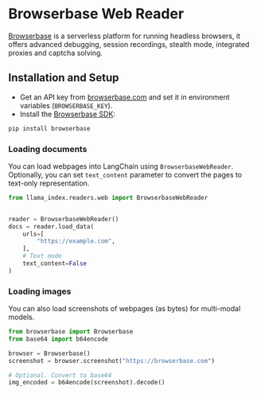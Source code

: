# Browserbase Web Reader

[Browserbase](https://browserbase.com) is a serverless platform for running headless browsers, it offers advanced debugging, session recordings, stealth mode, integrated proxies and captcha solving.

## Installation and Setup

- Get an API key from [browserbase.com](https://browserbase.com) and set it in environment variables (`BROWSERBASE_KEY`).
- Install the [Browserbase SDK](http://github.com/browserbase/python-sdk):

```python
pip install browserbase
```

### Loading documents

You can load webpages into LangChain using `BrowserbaseWebReader`. Optionally, you can set `text_content` parameter to convert the pages to text-only representation.

```python
from llama_index.readers.web import BrowserbaseWebReader


reader = BrowserbaseWebReader()
docs = reader.load_data(
    urls=[
        "https://example.com",
    ],
    # Text mode
    text_content=False
)
```

### Loading images

You can also load screenshots of webpages (as bytes) for multi-modal models.

```python
from browserbase import Browserbase
from base64 import b64encode

browser = Browserbase()
screenshot = browser.screenshot("https://browserbase.com")

# Optional. Convert to base64
img_encoded = b64encode(screenshot).decode()
```
